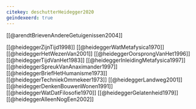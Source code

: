 ```yaml
---
citekey: deschutterHeidegger2020
geïndexeerd: true
---
```


[[@arendtBrievenAndereGetuigenissen2004]]

[[@heideggerZijnTijd1998]]
[[@heideggerWatMetafysica1970]]
[[@heideggerHetWezenVan2001]]
[[@heideggerOorsprongVanHet1996]]
[[@heideggerTijdVanHet1983]]
[[@heideggerInleidingMetafysica1997]]
[[@heideggerSpreukVanAnaximander1997]]
[[@heideggerBriefHetHumanisme1973]]
[[@heideggerTechniekOmmekeer1973]]
[[@heideggerLandweg2001]]
[[@heideggerDenkenBouwenWonen1991]]
[[@heideggerWatDatFilosofie1970]]
[[@heideggerGelatenheid1979]]
[[@heideggerAlleenNogEen2002]]